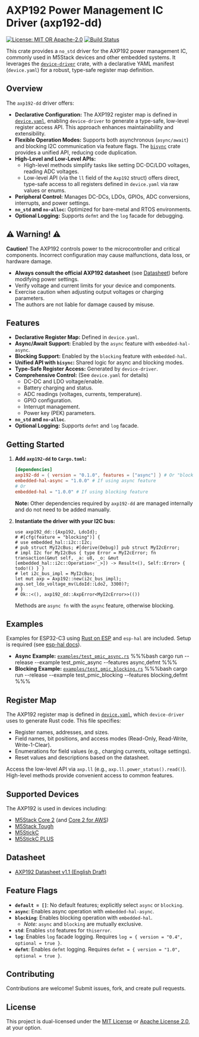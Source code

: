 # AXP192 Power Management IC Driver (axp192-dd)

[![License: MIT OR Apache-2.0](https://img.shields.io/badge/License-MIT%20OR%20Apache--2.0-blue.svg)](https://opensource.org/licenses)
[![Build Status](https://img.shields.io/github/actions/workflow/status/okhsunrog/axp192-dd/rust_ci.yml?logo=github)](https://github.com/okhsunrog/axp192-dd/actions/workflows/rust_ci.yml)

This crate provides a `no_std` driver for the AXP192 power management IC, commonly used in M5Stack devices and other embedded systems. It leverages the [`device-driver`](https://crates.io/crates/device-driver) crate, with a declarative YAML manifest (`device.yaml`) for a robust, type-safe register map definition.

## Overview

The `axp192-dd` driver offers:

- **Declarative Configuration:** The AXP192 register map is defined in [`device.yaml`](device.yaml), enabling `device-driver` to generate a type-safe, low-level register access API. This approach enhances maintainability and extensibility.
- **Flexible Operation Modes:** Supports both asynchronous (`async/await`) and blocking I2C communication via feature flags. The [`bisync`](https://github.com/okhsunrog/bisync) crate provides a unified API, reducing code duplication.
- **High-Level and Low-Level APIs:**
  - High-level methods simplify tasks like setting DC-DC/LDO voltages, reading ADC voltages.
  - Low-level API (via the `ll` field of the `Axp192` struct) offers direct, type-safe access to all registers defined in `device.yaml` via raw values or enums.
- **Peripheral Control:** Manages DC-DCs, LDOs, GPIOs, ADC conversions, interrupts, and power settings.
- **`no_std` and `no-alloc`:** Optimized for bare-metal and RTOS environments.
- **Optional Logging:** Supports `defmt` and the `log` facade for debugging.

## ⚠️ Warning! ⚠️

**Caution!** The AXP192 controls power to the microcontroller and critical components. Incorrect configuration may cause malfunctions, data loss, or hardware damage.

- **Always consult the official AXP192 datasheet** (see [Datasheet](#datasheet)) before modifying power settings.
- Verify voltage and current limits for your device and components.
- Exercise caution when adjusting output voltages or charging parameters.
- The authors are not liable for damage caused by misuse.

## Features

- **Declarative Register Map:** Defined in `device.yaml`.
- **Async/Await Support:** Enabled by the `async` feature with `embedded-hal-async`.
- **Blocking Support:** Enabled by the `blocking` feature with `embedded-hal`.
- **Unified API with `bisync`:** Shared logic for async and blocking modes.
- **Type-Safe Register Access:** Generated by `device-driver`.
- **Comprehensive Control:** (See `device.yaml` for details)
  - DC-DC and LDO voltage/enable.
  - Battery charging and status.
  - ADC readings (voltages, currents, temperature).
  - GPIO configuration.
  - Interrupt management.
  - Power key (PEK) parameters.
- **`no_std` and `no-alloc`**.
- **Optional Logging:** Supports `defmt` and `log` facade.

## Getting Started

1. **Add `axp192-dd` to `Cargo.toml`:**

   ```toml
   [dependencies]
   axp192-dd = { version = "0.1.0", features = ["async"] } # Or "blocking"
   embedded-hal-async = "1.0.0" # If using async feature
   # Or
   embedded-hal = "1.0.0" # If using blocking feature
   ```

   **Note:** Other dependencies required by `axp192-dd` are managed internally and do not need to be added manually.

2. **Instantiate the driver with your I2C bus:**
   ```rust,no_run
   use axp192_dd::{Axp192, LdoId};
   # #[cfg(feature = "blocking")] {
   # use embedded_hal::i2c::I2c;
   # pub struct MyI2cBus; #[derive(Debug)] pub struct MyI2cError;
   # impl I2c for MyI2cBus { type Error = MyI2cError; fn transaction(&mut self, _a: u8, _o: &mut [embedded_hal::i2c::Operation<'_>]) -> Result<(), Self::Error> { todo!() } }
   # let i2c_bus_impl = MyI2cBus;
   let mut axp = Axp192::new(i2c_bus_impl);
   axp.set_ldo_voltage_mv(LdoId::Ldo2, 3300)?;
   # }
   # Ok::<(), axp192_dd::AxpError<MyI2cError>>(())
   ```
   Methods are `async fn` with the `async` feature, otherwise blocking.

## Examples

Examples for ESP32-C3 using [Rust on ESP](https://esp-rs.github.io/book/) and `esp-hal` are included. Setup is required (see [esp-hal docs](https://esp-rs.github.io/book/installation/)).

- **Async Example:** [`examples/test_pmic_async.rs`](examples/test_pmic_async.rs)
  %%%bash
  cargo run --release --example test_pmic_async --features async,defmt
  %%%
- **Blocking Example:** [`examples/test_pmic_blocking.rs`](examples/test_pmic_blocking.rs)
  %%%bash
  cargo run --release --example test_pmic_blocking --features blocking,defmt
  %%%

## Register Map

The AXP192 register map is defined in [`device.yaml`](device.yaml), which `device-driver` uses to generate Rust code. This file specifies:

- Register names, addresses, and sizes.
- Field names, bit positions, and access modes (Read-Only, Read-Write, Write-1-Clear).
- Enumerations for field values (e.g., charging currents, voltage settings).
- Reset values and descriptions based on the datasheet.

Access the low-level API via `axp.ll` (e.g., `axp.ll.power_status().read()`). High-level methods provide convenient access to common features.

## Supported Devices

The AXP192 is used in devices including:

- [M5Stack Core 2](https://docs.m5stack.com/en/core/core2) (and [Core 2 for AWS](https://docs.m5stack.com/en/core/core2_for_aws))
- [M5Stack Tough](https://docs.m5stack.com/en/core/tough)
- [M5StickC](https://docs.m5stack.com/en/core/m5stickc)
- [M5StickC PLUS](https://docs.m5stack.com/en/core/m5stickc_plus)

## Datasheet

- [AXP192 Datasheet v1.1 (English Draft)](https://github.com/m5stack/M5-Schematic/blob/master/Core/AXP192%20Datasheet_v1.1_en_draft_2211.pdf)

## Feature Flags

- **`default = []`**: No default features; explicitly select `async` or `blocking`.
- **`async`**: Enables async operation with `embedded-hal-async`.
- **`blocking`**: Enables blocking operation with `embedded-hal`.
  - _Note:_ `async` and `blocking` are mutually exclusive.
- **`std`**: Enables `std` features for `thiserror`.
- **`log`**: Enables `log` facade logging. Requires `log = { version = "0.4", optional = true }`.
- **`defmt`**: Enables `defmt` logging. Requires `defmt = { version = "1.0", optional = true }`.

## Contributing

Contributions are welcome! Submit issues, fork, and create pull requests.

## License

This project is dual-licensed under the [MIT License](LICENSE-MIT) or [Apache License 2.0](LICENSE-APACHE), at your option.
